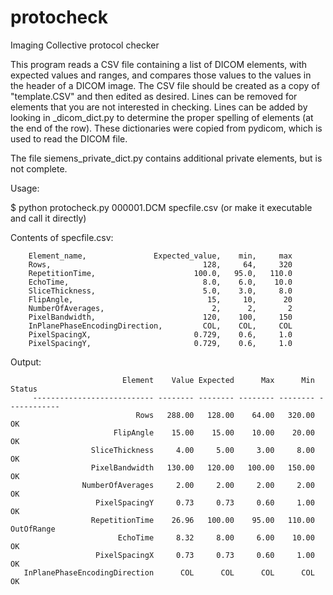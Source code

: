 # protocheck
Imaging Collective protocol checker

This program reads a CSV file containing a list of DICOM elements, with expected values and ranges, 
and compares those values to the values in the header of a DICOM image.  The CSV file should be 
created as a copy of "template.CSV" and then edited as desired.  Lines can be removed for elements 
that you are not interested in checking. Lines can be added by looking in _dicom_dict.py to 
determine the proper spelling of elements (at the end of the row).  These dictionaries were copied 
from pydicom, which is used to read the DICOM file.

The file siemens_private_dict.py contains additional private elements, but is not complete.

Usage:

  $ python protocheck.py 000001.DCM specfile.csv     (or make it executable and call it directly)


Contents of specfile.csv:

        Element_name,               Expected_value,    min,     max
        Rows,                                  128,     64,     320
        RepetitionTime,                      100.0,   95.0,   110.0
        EchoTime,                              8.0,    6.0,    10.0
        SliceThickness,                        5.0,    3.0,     8.0
        FlipAngle,                              15,     10,      20
        NumberOfAverages,                        2,      2,       2
        PixelBandwidth,                        120,    100,     150
        InPlanePhaseEncodingDirection,         COL,    COL,     COL
        PixelSpacingX,                       0.729,    0.6,     1.0
        PixelSpacingY,                       0.729,    0.6,     1.0

Output:

                             Element    Value Expected      Max      Min       Status
         --------------------------- -------- -------- -------- -------- ------------
                                Rows   288.00   128.00    64.00   320.00           OK
                           FlipAngle    15.00    15.00    10.00    20.00           OK
                      SliceThickness     4.00     5.00     3.00     8.00           OK
                      PixelBandwidth   130.00   120.00   100.00   150.00           OK
                    NumberOfAverages     2.00     2.00     2.00     2.00           OK
                       PixelSpacingY     0.73     0.73     0.60     1.00           OK
                      RepetitionTime    26.96   100.00    95.00   110.00   OutOfRange
                            EchoTime     8.32     8.00     6.00    10.00           OK
                       PixelSpacingX     0.73     0.73     0.60     1.00           OK
       InPlanePhaseEncodingDirection      COL      COL      COL      COL           OK
